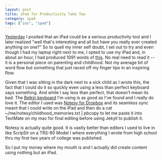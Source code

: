 ```yaml
---
layout: post
title: iPad for Productivity Take Two
category: ipad
tags: ["ios", "ipad"]
---
```

[Yesterday](https://fuzzygroup.github.io/blog/ipad/2016/09/13/is-an-ipad-a-serious-productivity-tool.html) I posited that an iPad could be a serious productivity tool and I later realized "well that's interesting and all but have you really ever created anything on one?"  So to quell my inner self doubt, I set out to try and even though I had my laptop right next to me, I opted to use my iPad and, in about an hour, I had produced 1091 words of [this](https://fuzzygroup.github.io/blog/parenting/2016/09/14/childhood-memories.html).  No real need to read it -- it is a personal piece on parenting and childhood.  Not my average bit of word flow but something that just raced off my finger tips in an inspiring flow.  

Given that I was sitting in the dark next to a sick child as I wrote this, the fact that I could do it so quickly even using a less than perfect keyboard says something.  And while I say less than perfect, that doesn't mean its bad.  The [Belkin keyboard](https://www.amazon.com/Belkin-QODE-Ultimate-Keyboard-Black/dp/B00Q5CZ0LQ/ref=sr_1_1?s=pc&ie=UTF8&qid=1473849549&sr=1-1&keywords=belkin+qode) I'm using is as good as I've found and I really do love it.  The editor I used was [Notesy for Dropbox](https://itunes.apple.com/us/app/notesy-for-dropbox/id386095500?mt=8) and its seamless sync meant that I could write on the iPad and then do a cat ~/me/notesy/childhood_memories.txt | pbcopy to let me paste it into TextMate on my mac for final editing before using Jekyll to publish it.

Notesy is actually quite good.  It is vastly better than editors I used to live in like ScripSit on a TRS-80 Model I where everything I wrote from high school thru my first two years of college was published.  

So I put my money where my mouth is and I actually did create content using nothing but an iPad.  